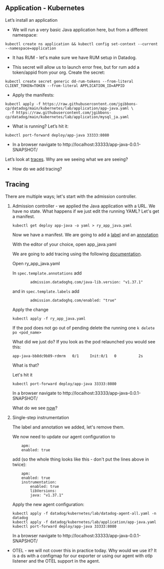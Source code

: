 Application - Kubernetes
--

Let’s install an application  
  
- We will run a very basic Java application here, but from a different namespace:  
  
```
kubectl create ns application && kubectl config set-context --current --namespace=application  
```  
  
- It has RUM - let's make sure we have RUM setup in Datadog.  


- This secret will allow us to launch error free, but for rum add a token/appid from your org.  Create the secret:  
  
```  
kubectl create secret generic dd-rum-tokens --from-literal CLIENT_TOKEN=TOKEN --from-literal APPLICATION_ID=APPID  
```  
  
- Apply the manifests:  
  
```  
kubectl apply -f https://raw.githubusercontent.com/jgibbons-cp/datadog/main/kubernetes/lab/application/app-java.yaml \
  -f https://raw.githubusercontent.com/jgibbons-cp/datadog/main/kubernetes/lab/application/mysql_ja.yaml    
```  
    
- What is running?  Let’s hit it:  
  
```  
kubectl port-forward deploy/app-java 33333:8080  
```  
  
- In a browser navigate to http://localhost:33333/app-java-0.0.1-SNAPSHOT/  
  
Let’s look at [traces](https://app.datadoghq.com/apm/traces).  Why are we seeing what we are seeing?  
  
- How do we add tracing?  

Tracing
-
  
There are multiple ways; let's start with the admission controller.  
  
1) Admission controller - we applied the Java application with a URL.  We have no state.  What happens if we just edit the running YAML? Let's get a manifest.  
  
    ```  
    kubectl get deploy app-java -o yaml > ry_app_java.yaml  
    ```  
  
    Now we have a manifest.  We are going to add a [label](https://kubernetes.io/docs/concepts/overview/working-with-objects/labels/) and an [annotation](https://kubernetes.io/docs/concepts/overview/working-with-objects/annotations/)  
    
    With the editor of your choice, open app_java.yaml  

    We are going to add tracing using the following [documentation](https://docs.datadoghq.com/containers/cluster_agent/admission_controller/?tab=datadogoperator).  
    
    Open ry_app_java.yaml  
    
    In ```spec.template.annotations``` add  
    
    ```  
            admission.datadoghq.com/java-lib.version: "v1.37.1"  
    ```  
    
    and in ```spec.template.labels``` add  
    
    ```  
            admission.datadoghq.com/enabled: "true"  
    ```  
    
    Apply the change  
    
    ```
    kubectl apply -f ry_app_java.yaml  
    ```  
    
    If the pod does not go out of pending delete the running one ```k delete po <pod_name>```  
    
    What did we just do?  If you look as the pod relaunched you would see this:  
    
    ```  
    app-java-bb8dc9b89-rdmrm   0/1     Init:0/1   0          2s  
    ```  

    What is that?  
    
    Let's hit it  
    
    ```  
    kubectl port-forward deploy/app-java 33333:8080  
    ```  
    
    In a browser navigate to http://localhost:33333/app-java-0.0.1-SNAPSHOT/  
    
    What do we see [now](https://app.datadoghq.com/apm/traces)?  
  
2) Single-step instrumentation  
  
    The label and annotation we added, let's remove them.  

    We now need to update our agent configuration to    
    ```  
        apm:  
        enabled: true  
    ```  
    
    add (so the whole thing looks like this - don't put the lines above in twice):  
        
    ```  
        apm:  
        enabled: true  
        instrumentation:  
            enabled: true  
            libVersions:  
            java: "v1.37.1"  
    ```  

    Apply the new agent configuration:  
    
    ```  
    kubectl apply -f datadog/kubernetes/lab/datadog-agent-all.yaml -n datadog
    kubectl apply -f datadog/kubernetes/lab/application/app-java.yaml  
    kubectl port-forward deploy/app-java 33333:8080  
    ```  

    In a browser navigate to http://localhost:33333/app-java-0.0.1-SNAPSHOT/
      
* OTEL - we will not cover this in practice today.  Why would we use it?  It is a ds with a configmap for our exporter or using our agent with otlp listener and the OTEL support in the agent.    
